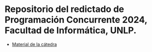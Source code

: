 # Repositorio del redictado de Programación Concurrente 2024, Facultad de Informática, UNLP.

-   [Material de la cátedra](https://ideas.info.unlp.edu.ar/programacion-concurrente-atic-programacion-concurrente-redictado/Contents/Material/View/Show?idCourseTool=30e0e6e4-27f5-11e6-b67b-9e71128cae77)
